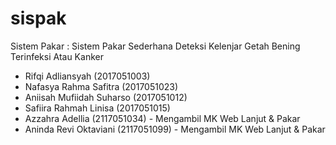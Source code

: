 # sispak
Sistem Pakar : Sistem Pakar Sederhana Deteksi Kelenjar Getah Bening Terinfeksi Atau Kanker 
- Rifqi Adliansyah (2017051003)
- Nafasya Rahma Safitra (2017051023)
- Aniisah Mufiidah Suharso (2017051012)
- Safiira Rahmah Linisa (2017051015)
- Azzahra Adellia (2117051034) - Mengambil MK Web Lanjut & Pakar
- Aninda Revi Oktaviani (2117051099) - Mengambil MK Web Lanjut & Pakar
